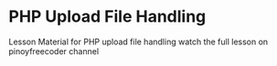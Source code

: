 # PHP Upload File Handling
Lesson Material for PHP upload file handling watch the full lesson on pinoyfreecoder channel
